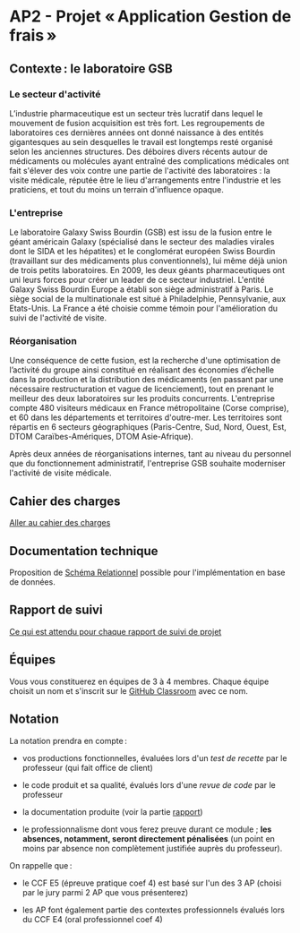 # AP2 - Projet « Application Gestion de frais »

## Contexte : le laboratoire GSB

### Le secteur d'activité

L’industrie pharmaceutique est un secteur très lucratif dans lequel le mouvement de fusion acquisition est très fort. Les regroupements de laboratoires ces dernières années ont donné naissance à des entités gigantesques au sein desquelles le travail est longtemps resté organisé selon les anciennes structures. Des déboires divers récents autour de médicaments ou molécules ayant entraîné des complications médicales ont fait s'élever des voix contre une partie de l'activité des laboratoires : la visite médicale, réputée être le lieu d'arrangements entre l'industrie et les praticiens, et tout du moins un terrain d'influence opaque.

### L'entreprise

Le laboratoire Galaxy Swiss Bourdin (GSB) est issu de la fusion entre le géant américain Galaxy (spécialisé dans le secteur des maladies virales dont le SIDA et les hépatites) et le conglomérat européen Swiss Bourdin (travaillant sur des médicaments plus conventionnels), lui même déjà union de trois petits laboratoires. En 2009, les deux géants pharmaceutiques ont uni leurs forces pour créer un leader de ce secteur industriel. L'entité Galaxy Swiss Bourdin Europe a établi son siège administratif à Paris. Le siège social de la multinationale est situé à Philadelphie, Pennsylvanie, aux Etats-Unis. La France a été choisie comme témoin pour l'amélioration du suivi de l'activité de visite.

### Réorganisation

Une conséquence de cette fusion, est la recherche d'une optimisation de l’activité du groupe ainsi constitué en réalisant des économies d’échelle dans la production et la distribution des médicaments (en passant par une nécessaire restructuration et vague de licenciement), tout en prenant le meilleur des deux laboratoires sur les produits concurrents. L'entreprise compte 480 visiteurs médicaux en France métropolitaine (Corse comprise), et 60 dans les départements et territoires d'outre-mer. Les territoires sont répartis en 6 secteurs géographiques (Paris-Centre, Sud, Nord, Ouest, Est, DTOM Caraïbes-Amériques, DTOM Asie-Afrique).

Après deux années de réorganisations internes, tant au niveau du personnel que du fonctionnement administratif, l'entreprise GSB souhaite moderniser l'activité de visite médicale.

## Cahier des charges

[Aller au cahier des charges](cahier_des_charges/cdc.md)

## Documentation technique

Proposition de [Schéma Relationnel](doctech/shema_relationnel.md) possible pour l'implémentation en base de données.

## Rapport de suivi

[Ce qui est attendu pour chaque rapport de suivi de projet](rapport/rapport.md)

## Équipes

Vous vous constituerez en équipes de 3 à 4 membres. Chaque équipe choisit un nom et s'inscrit sur le [GitHub Classroom](https://classroom.github.com/a/cXki1BJq) avec ce nom.

## Notation

La notation prendra en compte :

- vos productions fonctionnelles, évaluées lors d'un _test de recette_ par le professeur (qui fait office de client)

- le code produit et sa qualité, évalués lors d'une _revue de code_ par le professeur

- la documentation produite (voir la partie [rapport](rapport/rapport.md))

- le professionnalisme dont vous ferez preuve durant ce module ; **les absences, notamment, seront directement pénalisées** (un point en moins par absence non complètement justifiée auprès du professeur).

On rappelle que :

- le CCF E5 (épreuve pratique coef 4) est basé sur l'un des 3 AP (choisi par le jury parmi 2 AP que vous présenterez)

- les AP font également partie des contextes professionnels évalués lors du CCF E4 (oral professionnel coef 4)
